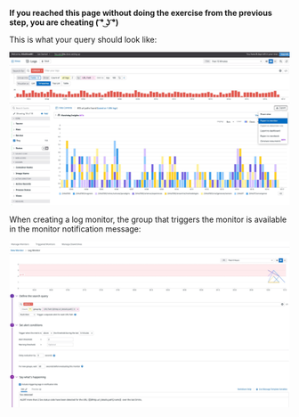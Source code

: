 **If you reached this page without doing the exercise from the previous step, you are cheating ( ͡° ͜ʖ ͡°)**

This is what your query should look like:

![Query for monitor](https://raw.githubusercontent.com/l0k0ms/workshops/main/using-logs-to-improve-developer-productivity/images/query-for-monitor.png)

When creating a log monitor, the group that triggers the monitor is available in the monitor notification message:

![Monitor configuration](https://raw.githubusercontent.com/l0k0ms/workshops/main/using-logs-to-improve-developer-productivity/images/monitor-configuration.png)
